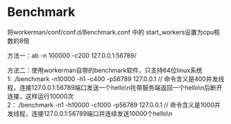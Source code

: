 Benchmark 
=========

将workerman/conf/conf.d/Benchmark.conf 中的 start_workers设置为cpu核数的8倍

方法一：ab -n 100000 -c200 127.0.0.1:56789/  

方法二：使用workerman自带的benchmark软件，只支持64位linux系统  
1: ./benchmark -n10000 -h1 -c400 -p56789 127.0.0.1    // 命令含义是400并发线程，连接127.0.0.1:56789端口发送一个hello\n扥带服务端返回一个hello\n后断开连接，这样运行10000次  
2：./benchmark -n1 -h10000 -c1000 -p56789 127.0.0.1    // 命令含义是1000并发线程，连接127.0.0.1:56789端口并连续发送10000个hello\n  